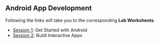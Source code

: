 ## Android App Development

Following the links will take you to the corresponding **Lab Worksheets**.

+ [Session 1](session-1): Get Started with Android
+ [Session 2](session-2): Build Interactive Apps